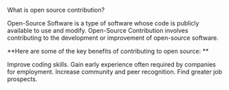 What is open source contribution?

Open-Source Software is a type of software whose code is publicly available to use and modify. Open-Source Contribution involves contributing to the development or improvement of open-source software.

**Here are some of the key benefits of contributing to open source: **

Improve coding skills.
Gain early experience often required by companies for employment.
Increase community and peer recognition.
Find greater job prospects.
